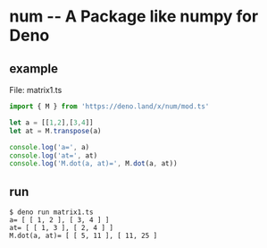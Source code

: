 # num -- A Package like numpy for Deno

## example

File: matrix1.ts

```js
import { M } from 'https://deno.land/x/num/mod.ts'

let a = [[1,2],[3,4]]
let at = M.transpose(a)

console.log('a=', a)
console.log('at=', at)
console.log('M.dot(a, at)=', M.dot(a, at))
```

## run

```
$ deno run matrix1.ts
a= [ [ 1, 2 ], [ 3, 4 ] ]
at= [ [ 1, 3 ], [ 2, 4 ] ]
M.dot(a, at)= [ [ 5, 11 ], [ 11, 25 ] 
```
